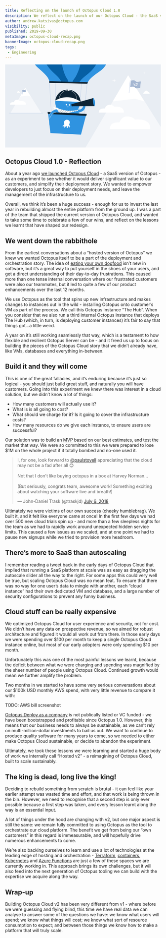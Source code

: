 ```yaml
---
title: Reflecting on the launch of Octopus Cloud 1.0
description: We reflect on the launch of our Octopus Cloud - the SaaS version of Octopus - and how it's shaped our plans for Octopus Cloud 2.0.
author: andrew.katsivas@octopus.com
visibility: public
published: 2019-09-30
metaImage: octopus-cloud-recap.png
bannerImage: octopus-cloud-recap.png
tags:
 - Engineering
---
```


![Octopus in the balloon looking ahead to Octopus Cloud version 2.0](octopus-cloud-recap.png)

## Octopus Cloud 1.0 - Reflection

About a year ago [we launched Octopus Cloud](https://octopus.com/blog/announcing-octopus-cloud) - a SaaS version of Octopus - as an experiment to see whether it would deliver significant value to our customers, and simplify their deployment story. We wanted to empower developers to just focus on their deployment needs, and leave the management of the infrastructure to us.

Overall, we think it’s been a huge success - enough for us to invest the last year in rebuilding almost the entire platform from the ground up. I was a part of the team that shipped the current version of Octopus Cloud, and wanted to take some time to celebrate a few of our wins, and reflect on the lessons we learnt that have shaped our redesign.

## We went down the rabbithole

From the earliest conversations about a “hosted version of Octopus” we knew we wanted Octopus itself to be a part of the deployment and orchestration story. The idea of [eating your own dogfood](https://en.wikipedia.org/wiki/Eating_your_own_dog_food) isn’t new in software, but it’s a great way to put yourself in the shoes of your users, and get a direct understanding of their day-to-day frustrations. This caused more than one tense internal conversation where our frustrated customers were also our teammates, but it led to quite a few of our product enhancements over the last 12 months.

We use Octopus as the tool that spins up new infrastructure and makes changes to instances out in the wild - installing Octopus onto customer’s VM as part of the process. We call this Octopus instance “The Hub”. When you consider that we also run a third internal Octopus instance that deploys The Hub (which, in turn, is deploying customer instances) it’s fair to say that things got...a little weird. 

A year on it’s still working seamlessly that way, which is a testament to how flexible and resilient Octopus Server can be - and it freed us up to focus on building the pieces of the Octopus Cloud story that we didn’t already have, like VMs, databases and everything in-between.

## Build it and they will come

This is one of the great fallacies, and it’s enduring because it’s just so logical - you should just build great stuff, and naturally you will have customers. Going into this experiment we knew there was interest in a cloud solution, but we didn’t know a lot of things: 

* How many customers will actually use it?
* What is is all going to cost?
* What should we charge for it? Is it going to cover the infrastructure costs?
* How many resources do we give each instance, to ensure users are successful?

Our solution was to build an [MVP](https://en.wikipedia.org/wiki/Minimum_viable_product) based on our best estimates, and test the market that way. We were so committed to this we were prepared to lose $1M on the whole project if it totally bombed and no-one used it.

<blockquote class="twitter-tweet"><p lang="en" dir="ltr">I, for one, look forward to <a href="https://twitter.com/paulstovell?ref_src=twsrc%5Etfw">@paulstovell</a> appreciating that the cloud may not be a fad after all 😊 <br><br>Not that I don&#39;t like buying octopus in a box at Harvey Norman...<br><br>(But seriously, congrats team, awesome work! Something exciting about watching your software live and breath!)</p>&mdash; John-Daniel Trask (@traskjd) <a href="https://twitter.com/traskjd/status/1015125052335972352?ref_src=twsrc%5Etfw">July 6, 2018</a></blockquote> <script async src="https://platform.twitter.com/widgets.js" charset="utf-8"></script>

Ultimately we were victims of our own success (cheeky humblebrag). We built it, and it felt like everyone came at once! In the first few days we had over 500 new cloud trials spin up - and more than a few sleepless nights for the team as we had to rapidly work around unexpected hidden service limits. This caused a few issues as we scaled, and at one point we had to pause new signups while we tried to provision more headroom.

## There’s more to SaaS than autoscaling

I remember reading a tweet back in the early days of Octopus Cloud that implied that running a SaaS platform at scale was as easy as dragging the autoscale slider all the way to the right. For some apps this could very well be true, but scaling Octopus Cloud was no mean feat. To ensure that there was no way for one user’s data to mingle with another, each “cloud instance” had their own dedicated VM and database, and a large number of security configurations to prevent any funny business.

## Cloud stuff can be really expensive

We optimized Octopus Cloud for user experience and security, not for cost. We didn’t have any data on prospective revenue, so we aimed for robust architecture and figured it would all work out from there. In those early days we were spending over $100 per month to keep a single Octopus Cloud instance online, but most of our early adopters were only spending $10 per month.

Unfortunately this was one of the most painful lessons we learnt, because the deficit between what we were charging and spending was magnified by the sheer number of people using Octopus Cloud. Continued growth would mean we further amplify the problem.

Two months in we started to have some very serious conversations about our $100k USD monthly AWS spend, with very little revenue to compare it with:

TODO: AWS bill screenshot

[Octopus Deploy as a company](https://octopus.com/company) is not publically listed or VC funded - we have been bootstrapped and profitable since Octopus 1.0. However, this means that our business needs to always be sustainable, as we can’t rely on multi-million-dollar investments to bail us out. We want to continue to produce quality software for many years to come, so we needed to either make Octopus Cloud sustainable, or decide to abandon the experiment.

Ultimately, we took these lessons we were learning and started a huge body of work we internally call “Hosted v2” - a reimagining of Octopus Cloud, built to scale sustainably.

## The king is dead, long live the king!

Deciding to rebuild something from scratch is brutal - it can feel like your earlier attempt was wasted time and effort, and that work is being thrown in the bin. However, we need to recognise that a second step is only ever possible because a first step was taken, and every lesson learnt along the way is an essential input. 

A lot of things under the hood are changing with v2, but one major aspect is still the same: we remain fully committed to using Octopus as the tool to orchestrate our cloud platform. The benefit we get from being our “own customers” in this regard is immeasurable, and will hopefully drive numerous enhancements to come.

We’re also backing ourselves to learn and use a lot of technologies at the leading edge of hosting and orchestration - [Terraform](https://github.com/OctopusDeploy/terraform-provider-octopusdeploy), [containers](https://hub.docker.com/r/octopusdeploy/octopusdeploy), [Kubernetes](https://docs.microsoft.com/en-us/azure/aks/) and [Azure Functions](https://docs.microsoft.com/en-us/azure/azure-functions/) are just a few of these spaces we are currently working in. This approach brings its own challenges, but it will also feed into the next generation of Octopus tooling we can build with the expertise we acquire along the way.

## Wrap-up

Building Octopus Cloud v2 has been very different from v1 - where before we were guessing and flying blind, this time we have real data we can analyse to answer some of the questions we have: we know what users will spend; we know what things will cost; we know what sort of resource consumption to expect; and between those things we know how to make a platform that will truly scale.
